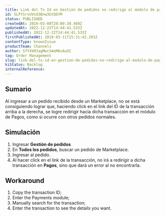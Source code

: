 ```yaml
---
title: Link del Tx Id en Gestión de pedidos no redirige al módulo de pagos en pedidos Marketplace
id: 5LPtSrvUVnd3Bnw3GtQ67M
status: PUBLISHED
createdAt: 2019-03-08T20:00:30.460Z
updatedAt: 2022-12-22T14:44:41.533Z
publishedAt: 2022-12-22T14:44:41.533Z
firstPublishedAt: 2019-03-11T15:31:42.203Z
contentType: knownIssue
productTeam: Channels
author: 5fYXkMJagMwcSAeMAsAuOI
tag: Order Management
slug: link-del-tx-id-en-gestion-de-pedidos-no-redirige-al-modulo-de-pagos-en
kiStatus: Backlog
internalReference: 
---
```


## Sumario

Al ingresar a un pedido recibido desde un Marketplace, no se está consiguiendo lograr que, haciendo click en el link del ID de la transacción arriba a la derecha, se logre redirigir hacia dicha transacción en el módulo de Pagos, como si ocurre con otros pedidos normales.

## Simulación

1. Ingresar __Gestión de pedidos__
2. En __Todos los pedidos__, buscar un pedido de Marketplace.
3. Ingresar al pedido.
4. Al hacer click en el link de la transacción, no irá a redirigir a dicha transacción en __Pagos__, sino que dará un error al no encontrarla.

## Workaround

1. Copy the transaction ID;
2. Enter the Payments module;
3. Manually search for the transaction;
4. Enter the transaction to see the details you want.

